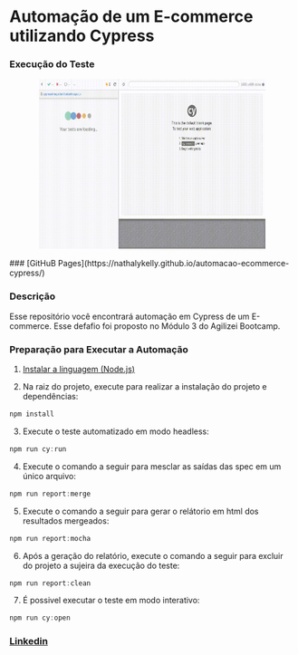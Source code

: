 ﻿# Automação de um E-commerce utilizando Cypress
 
 ### Execução do Teste

<p align="center">
  <img width="400" height="300" src="cypress/videos/cadastro.spec.js.gif">
</p>
### [GitHuB Pages](https://nathalykelly.github.io/automacao-ecommerce-cypress/)

 ### Descrição
 
 Esse repositório você encontrará automação em Cypress de um E-commerce. Esse defafio foi proposto no Módulo 3 do Agilizei Bootcamp. 
 
 ### Preparação para Executar a Automação

1. [Instalar a linguagem (Node.js)](https://nodejs.org)

2. Na raiz do projeto, execute para realizar a instalação do projeto e dependências:

```javascript
npm install
```
3. Execute o teste automatizado em modo headless:
```javascript
npm run cy:run
```
4. Execute o comando a seguir para mesclar as saídas das spec em um único arquivo:

```javascript
npm run report:merge
```
5. Execute o comando a seguir para gerar o relátorio em html dos resultados mergeados:

```javascript
npm run report:mocha
```
6. Após a geração do relatório, execute o comando a seguir para excluir do projeto a sujeira da execução do teste:

```javascript
npm run report:clean
```
7. É possivel executar o teste em modo interativo:

```javascript
npm run cy:open
```
  

### [Linkedin](https://www.linkedin.com/in/nathaly-silva-9ab537192/)
